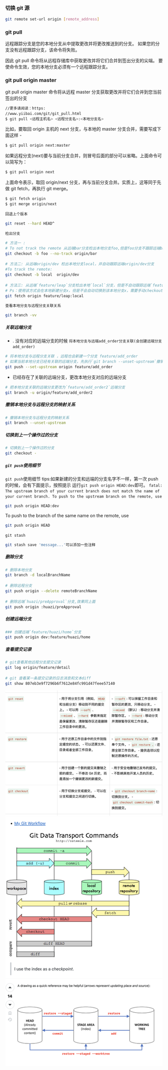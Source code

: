 ### 切换 git 源

```bash
git remote set-url origin [remote_address]
```

### git pull

远程跟踪分支是您的本地分支从中提取更改并将更改推送到的分支。 如果您的分支没有远程跟踪分支，该命令将失败。

因此 git pull 命令将从远程存储库中获取更改并将它们合并到签出分支的尖端。 要使命令生效，您的本地分支必须有一个远程跟踪分支。

### git pull origin master

git pull origin master 命令将从远程 master 分支获取更改并将它们合并到您当前签出的分支

```bash
//更多请阅读：https:
//www.yiibai.com/git/git_pull.html
$ git pull <远程主机名> <远程分支名>:<本地分支名>

```

比如，要取回 origin 主机的 next 分支，与本地的 master 分支合并，需要写成下面这样 -

```bash
$ git pull origin next:master
```

如果远程分支(next)要与当前分支合并，则冒号后面的部分可以省略。上面命令可以简写为：

```bash
$ git pull origin next
```

上面命令表示，取回 origin/next 分支，再与当前分支合并。实质上，这等同于先做 git fetch，再执行 git merge。

```bash
$ git fetch origin
$ git merge origin/next
```

`回退上个版本`

```bash
git reset --hard HEAD^
```

`检出分支`

```bash
# 方法一 :
# To not track the remote 从远端bar分支检出本地分支foo,但是foo分支不跟踪远端bar分支
git checkout -b foo --no-track origin/bar

# 方法二: 从远端origin/dev 检出本地分支local，并自动跟踪远端origin/dev分支
#To track the remote:
git checkout -b local  origin/dev

# 方法三: 从远端`feature/leap`分支检出本地`local`分支，但是不自动跟踪远端`feature/leap`分支
# Ps：使用该方式会在本地新建分支x，但是不会自动切换到该本地分支x，需要手动checkout；采用此种方法建立的本地分支不会和远程分支建立映射关系
git fetch origin feature/leap:local

```

`查看本地分支与远程分支关联关系`

```bash
git branch -vv
```

##### 关联远端分支

- . 没有对应的远端分支的时候
  `将本地分支与远端add_order分支关联(会创建远端分支add_order)`

```bash
# 将本地分支与远程分支关联 ，远程也会新建一个分支 feature/add_order
# 如果当前本地分支已经有关联的远端分支，先执行`git branch --unset-upstream`撤销和以前分支的关联状态
git push --set-upstream origin feature/add_order
```

- 已经存在了关联的远端分支，更改本地分支对应的远端分支

```bash
# 把本地分支关联的远端分支更改为`feature/add_order2`远端分支
git branch -u origin/feature/add_order2
```

##### 撤销本地分支与远程分支的映射关系

```bash
# 撤销本地分支与远程分支的映射关系
git branch --unset-upstream
```

##### 切换到上一个操作过的分支

```bash
# 切换到上一个操作过的分支
git checkout -
```

##### `git push`使用细节

`git push`使用细节
tips:如果新建的分支和远端的分支名字不一样，第一次 push 的时候，会有下面提示，按照提示
运行`git push origin HEAD:dev`即可。
`fatal: The upstream branch of your current branch does not match
the name of your current branch. To push to the upstream branch
on the remote, use`

```bash
git push origin HEAD:dev
```

To push to the branch of the same name on the remote, use

```bash
git push origin HEAD
```

`git stash`

```bash
git stash save 'message...'可以添加一些注释
```

##### 删除分支

```bash
# 删除本地分支
git branch -d localBranchName

# 删除远程分支
git push origin --delete remoteBranchName

# 删除远端`huazi/preApproval`分支,效果同上面
git push origin :huazi/preApproval
```

##### 创建远端分支

```bash
### 创建远端`feature/huazi/home`分支
git push origin dev:feature/huazi/home

```

##### 查看提交记录

```bash
# git查看其他远程分支提交记录
git log origin/feature/detail

# git 查看某一条提交记录的日志消息和文本diff
git show 807eb3e9f7296b6f7612e84fc991d47feee57140
```

![alt text](image.png)
![alt text](image-1.png)
![alt text](image-2.png)
